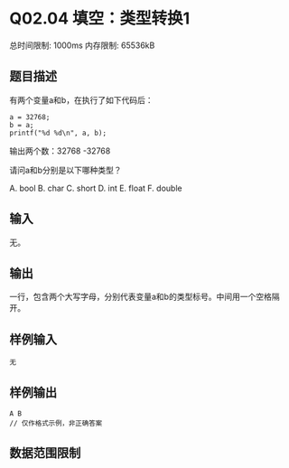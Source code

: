 # Q02.04 填空：类型转换1

总时间限制: 1000ms 内存限制: 65536kB

## 题目描述

有两个变量a和b，在执行了如下代码后：

    a = 32768;
    b = a;
    printf("%d %d\n", a, b);

输出两个数：32768 -32768

请问a和b分别是以下哪种类型？

A. bool   B. char   C. short   D. int   E. float   F. double

## 输入

无。

## 输出

一行，包含两个大写字母，分别代表变量a和b的类型标号。中间用一个空格隔开。

## 样例输入

    无

## 样例输出

    A B
    // 仅作格式示例，非正确答案

## 数据范围限制


